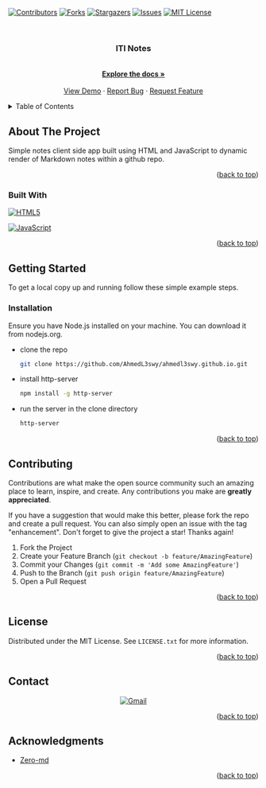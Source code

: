
<a name="readme-top"></a>

<!-- PROJECT SHIELDS -->
[![Contributors][contributors-shield]][contributors-url]
[![Forks][forks-shield]][forks-url]
[![Stargazers][stars-shield]][stars-url]
[![Issues][issues-shield]][issues-url]
[![MIT License][license-shield]][license-url]



<!-- PROJECT LOGO -->
<br />
<div align="center">
  <a href="https://github.com/AhmedL3swy/ahmedl3swy.github.io">
  </a>

  <h3 align="center">ITI Notes</h3>

  <p align="center">
    <br />
    <a href="https://github.com/AhmedL3swy/ahmedl3swy.github.io"><strong>Explore the docs »</strong></a>
    <br />
    <br />
    <a href="https://iti-pd.onrender.com/">View Demo</a>
    ·
    <a href="https://github.com/AhmedL3swy/ahmedl3swy.github.io/issues">Report Bug</a>
    ·
    <a href="https://github.com/AhmedL3swy/ahmedl3swy.github.io/issues">Request Feature</a>
  </p>
</div>



<!-- TABLE OF CONTENTS -->
<details>
  <summary>Table of Contents</summary>
  <ol>
    <li>
      <a href="#about-the-project">About The Project</a>
      <ul>
        <li><a href="#built-with">Built With</a></li>
      </ul>
    </li>
    <li>
      <a href="#getting-started">Getting Started</a>
      <ul>
        <li><a href="#installation">Installation</a></li>
      </ul>
    </li>
    <li><a href="#contributing">Contributing</a></li>
    <li><a href="#license">License</a></li>
    <li><a href="#contact">Contact</a></li>
    <li><a href="#acknowledgments">Acknowledgments</a></li>
  </ol>
</details>



<!-- ABOUT THE PROJECT -->
## About The Project
 Simple notes client side app built using HTML and JavaScript to  dynamic render of Markdown notes within a github repo.
 <p align="right">(<a href="#readme-top">back to top</a>)</p>



### Built With
[![HTML5](https://img.shields.io/badge/HTML5-E34F26?style=for-the-badge&logo=html5&logoColor=white)](https://developer.mozilla.org/en-US/docs/Web/HTML)

[![JavaScript](https://img.shields.io/badge/JavaScript-F7DF1E?style=for-the-badge&logo=javascript&logoColor=black)](https://developer.mozilla.org/en-US/docs/Web/JavaScript)

<p align="right">(<a href="#readme-top">back to top</a>)</p>



<!-- GETTING STARTED -->
## Getting Started

To get a local copy up and running follow these simple example steps.

### Installation

Ensure you have Node.js installed on your machine. You can download it from nodejs.org.
* clone the repo
  ```sh
  git clone https://github.com/AhmedL3swy/ahmedl3swy.github.io.git
  ```
* install http-server
  ```sh
  npm install -g http-server
  ```
* run the server in the clone directory
  ```sh
  http-server
  ```

<!-- ## Demo -->



<!-- ROADMAP
## Roadmap

- [ ] 
- [x]  -->


<p align="right">(<a href="#readme-top">back to top</a>)</p>



<!-- CONTRIBUTING -->
## Contributing

Contributions are what make the open source community such an amazing place to learn, inspire, and create. Any contributions you make are **greatly appreciated**.

If you have a suggestion that would make this better, please fork the repo and create a pull request. You can also simply open an issue with the tag "enhancement".
Don't forget to give the project a star! Thanks again!

1. Fork the Project
2. Create your Feature Branch (`git checkout -b feature/AmazingFeature`)
3. Commit your Changes (`git commit -m 'Add some AmazingFeature'`)
4. Push to the Branch (`git push origin feature/AmazingFeature`)
5. Open a Pull Request

<p align="right">(<a href="#readme-top">back to top</a>)</p>



<!-- LICENSE -->
## License

Distributed under the MIT License. See `LICENSE.txt` for more information.

<p align="right">(<a href="#readme-top">back to top</a>)</p>



<!-- CONTACT -->
## Contact

<p align="center">
<a href="mailto:ahmed.a.alesawy@gmail.com">
  <img src="https://img.shields.io/badge/-Ahmed.A.ALesawy-D14836?style=for-the-badge&logo=gmail&logoColor=white" alt="Gmail">
</a> </p>

<p align="right">(<a href="#readme-top">back to top</a>)</p>



<!-- ACKNOWLEDGMENTS -->
## Acknowledgments
* [Zero-md](https://github.com/zerodevx/zero-md)

<p align="right">(<a href="#readme-top">back to top</a>)</p>



<!-- MARKDOWN LINKS & IMAGES -->
<!-- Sheilds -->
[contributors-shield]: https://img.shields.io/github/contributors/AhmedL3swy/ahmedl3swy.github.io.svg?style=for-the-badge
[contributors-url]: https://github.com/AhmedL3swy/ahmedl3swy.github.io/graphs/contributors
[forks-shield]: https://img.shields.io/github/forks/AhmedL3swy/ahmedl3swy.github.io.svg?style=for-the-badge
[forks-url]: https://github.com/AhmedL3swy/ahmedl3swy.github.io/network/members
[stars-shield]: https://img.shields.io/github/stars/AhmedL3swy/ahmedl3swy.github.io.svg?style=for-the-badge
[stars-url]: https://github.com/AhmedL3swy/ahmedl3swy.github.io/stargazers
[issues-shield]: https://img.shields.io/github/issues/AhmedL3swy/ahmedl3swy.github.io.svg?style=for-the-badge
[issues-url]: https://github.com/AhmedL3swy/ahmedl3swy.github.io/issues
[license-shield]: https://img.shields.io/github/license/AhmedL3swy/ahmedl3swy.github.io.svg?style=for-the-badge
[license-url]: https://github.com/AhmedL3swy/ahmedl3swy.github.io/blob/master/LICENSE.txt
<!-- End Shields -->
